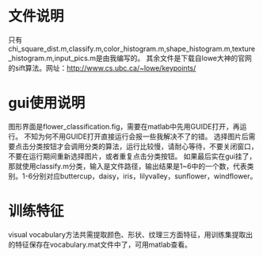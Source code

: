 # 文件说明
只有chi_square_dist.m,classify.m,color_histogram.m,shape_histogram.m,texture_histogram.m,input_pics.m是由我编写的。
其余文件是下载自lowe大神的官网的sift算法。网址：http://www.cs.ubc.ca/~lowe/keypoints/

# gui使用说明
图形界面是flower_classification.fig，需要在matlab中先用GUIDE打开，再运行。
不知为何不用GUIDE打开直接运行会报一些我解决不了的错。
选择图片后需要点击分类按钮才会调用分类的算法，运行比较慢，请耐心等待，不要关闭窗口，不要在运行期间重新选择图片，或者重复点击分类按钮。
如果最后实在gui挂了，那就使用classify.m分类，输入是文件路径，输出结果是1~6中的一个数，代表类别。1-6分别对应buttercup，daisy，iris，lilyvalley，sunflower，windflower。

# 训练特征
visual vocabulary方法共需提取颜色、形状、纹理三方面特征，用训练集提取出的特征保存在vocabulary.mat文件中了，可用matlab查看。
